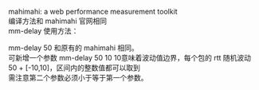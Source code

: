 mahimahi: a web performance measurement toolkit  
编译方法和 mahimahi 官网相同  
mm-delay 使用方法：  
  
mm-delay 50 和原有的 mahimahi 相同。   
可新增一个参数 mm-delay 50 10 10意味着波动值边界，每个包的 rtt 随机波动 50 + [-10,10]，区间内的整数值都可以取到     
需注意第二个参数必须小于等于第一个参数。  
